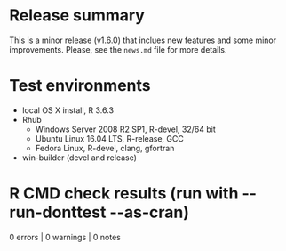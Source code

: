 # Release summary
This is a minor release (v1.6.0) that inclues new features and some minor improvements. Please, see the `news.md` file for more details.

# Test environments
- local OS X install, R 3.6.3
- Rhub
   - Windows Server 2008 R2 SP1, R-devel, 32/64 bit
   - Ubuntu Linux 16.04 LTS, R-release, GCC
   - Fedora Linux, R-devel, clang, gfortran
- win-builder (devel and release)


# R CMD check results (run with --run-donttest --as-cran)
0 errors | 0 warnings | 0 notes






